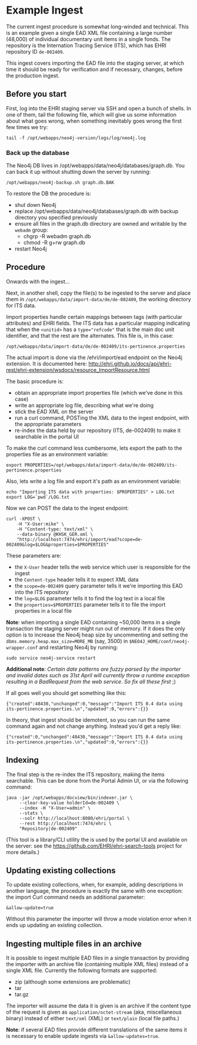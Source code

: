 # Example Ingest

The current ingest procedure is somewhat long-winded and technical. This is an example
given a single EAD XML file containing a large number (48,000) of individual documentary
unit items in a single fonds. The repository is the Internation Tracing Service (ITS),
which has EHRI repository ID `de-002409`.

This ingest covers importing the EAD file into the staging server, at which time it
should be ready for verification and if necessary, changes, before the production
ingest.

## Before you start

First, log into the EHRI staging server via SSH and open a bunch of shells.
In one of them, tail the following file, which will give us some information
about what goes wrong, when something inevitably goes wrong the first few times
we try:

    tail -f /opt/webapps/neo4j-version/logs/log/neo4j.log

### Back up the database

The Neo4j DB lives in /opt/webapps/data/neo4j/databases/graph.db. You can back it up without shutting
down the server by running:

    /opt/webapps/neo4j-backup.sh graph.db.BAK

To restore the DB the procedure is:
 - shut down Neo4j
 - replace /opt/webapps/data/neo4j/databases/graph.db with backup directory you specified previously
 - ensure all files in the graph.db directory are owned and writable by the `webadm` group:
    - chgrp -R webadm graph.db
    - chmod -R g+rw graph.db
 - restart Neo4j

## Procedure

Onwards with the ingest...

Next, in another shell, copy the file(s) to be ingested to the server and place them
in `/opt/webapps/data/import-data/de/de-002409`, the working directory for ITS data.

Import properties handle certain mappings between tags (with particular attributes)
and EHRI fields. The ITS data has a particular mapping indicating that when the
`<unitid>` has a `type="refcode"` that is the main doc unit identifier, and that the
rest are the alternates. This file is, in this case:

    /opt/webapps/data/import-data/de/de-002409/its-pertinence.properties

The actual import is done via the /ehri/import/ead endpoint on the Neo4j extension. It is
documented here: http://ehri.github.io/docs/api/ehri-rest/ehri-extension/wsdocs/resource_ImportResource.html

The basic procedure is:

 - obtain an appropriate import properties file (which we've done in this case)
 - write an appropriate log file, describing what we're doing
 - stick the EAD XML on the server
 - run a curl command, POSTing the XML data to the ingest endpoint, with
   the appropriate parameters
 - re-index the data held by our repository (ITS, de-002409) to make it
   searchable in the portal UI

To make the curl command less cumbersome, lets export the path to the properties
file as an environment variable:

    export PROPERTIES=/opt/webapps/data/import-data/de/de-002409/its-pertinence.properties

Also, lets write a log file and export it's path as an environment variable:

    echo "Importing ITS data with properties: $PROPERTIES" > LOG.txt
    export LOG=`pwd`/LOG.txt

Now we can POST the data to the ingest endpoint:

    curl -XPOST \
        -H "X-User:mike" \
        -H "Content-type: text/xml" \
        --data-binary @KHSK_GER.xml \
        "http://localhost:7474/ehri/import/ead?scope=de-002409&log=$LOG&properties=$PROPERTIES"

These parameters are:

 - the `X-User` header tells the web service which user is responsible for the ingest
 - the `Content-type` header tells it to expect XML data
 - the `scope=de-002409` query parameter tells it we're importing this EAD into
   the ITS repository
 - the `log=$LOG` parameter tells it to find the log text in a local file
 - the `properties=$PROPERTIES` parameter tells it to file the import properties
   in a local file

**Note**: when importing a single EAD containing ~50,000 items in a single transaction the
staging server might run out of memory. If it does the only option is to increase the
Neo4j heap size  by uncommenting and setting the `dbms.memory.heap.max_size=MORE_MB` (say,
 3500) in `$NEO4J_HOME/conf/neo4j-wrapper.conf` and restarting Neo4j by running:

    sudo service neo4j-service restart

**Additional note**: _Certain date patterns are fuzzy parsed by the importer and invalid
dates such as 31st April will currently throw a runtime exception resulting in a BadRequest
from the web service. So fix all these first_ ;)

If all goes well you should get something like this:

    {"created":48430,"unchanged":0,"message":"Import ITS 0.4 data using its-pertinence.properties.\n","updated":0,"errors":{}}

In theory, that ingest should be idemotent, so you can run the same command again and not change anything. Instead you'd
get a reply like:

    {"created":0,"unchanged":48430,"message":"Import ITS 0.4 data using its-pertinence.properties.\n","updated":0,"errors":{}}

## Indexing

The final step is the re-index the ITS repository, making the items searchable. This can be done
from the Portal Admin UI, or via the following command:

    java -jar /opt/webapps/docview/bin/indexer.jar \
         --clear-key-value holderId=de-002409 \
         --index -H "X-User=admin" \
         --stats \
         --solr http://localhost:8080/ehri/portal \
         --rest http://localhost:7474/ehri \
         "Repository|de-002409"

(This tool is a library/CLI utility the is used by the portal UI and available on the server: see
the https://github.com/EHRI/ehri-search-tools project for more details.)

## Updating existing collections

To update existing collections, when, for example, adding descriptions in another language, the
procedure is exactly the same with one exception: the import Curl command needs an additional 
parameter:

    &allow-update=true

Without this parameter the importer will throw a mode violation error when it ends up updating
an existing collection.

## Ingesting multiple files in an archive

It is possible to ingest multiple EAD files in a single transaction by providing the importer
with an archive file (containing multiple XML files) instead of a single XML file. Currently
the following formats are supported:

 - zip (although some extensions are problematic)
 - tar
 - tar.gz

The importer will assume the data it is given is an archive if the content type of the
request is given as `application/octet-stream` (aka, miscellaneous binary) instead of
either `text/xml` (XML) or `text/plain` (local file paths.)

**Note**: if several EAD files provide different translations of the same items it is
necessary to enable update ingests via `&allow-updates=true`.
